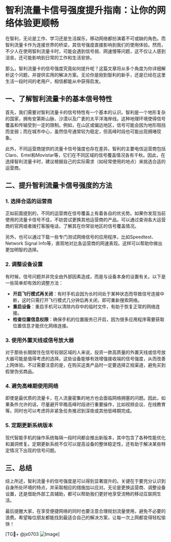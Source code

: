 # 智利流量卡信号强度提升指南：让你的网络体验更顺畅

在智利，无论是工作、学习还是生活娱乐，移动网络都扮演着不可或缺的角色。而智利流量卡作为连接世界的桥梁，其信号强度直接影响到我们的使用体验。然而，不少人在使用智利流量卡时，可能会遇到信号弱、网速慢等问题，这不仅让人感到沮丧，还可能影响到日常的工作和生活安排。

那么，智利流量卡的信号强度究竟如何提升呢？这篇文章将从多个角度为你详细解析这个问题，并提供实用的解决方案。无论你是刚到智利的新手，还是已经在这里生活一段时间的老用户，相信都能从中获得启发。

## 一、了解智利流量卡的基本信号特性

首先，我们需要对智利流量卡的信号特性有一个基本的认识。智利是一个地形复杂的国家，拥有安第斯山脉、沙漠以及广袤的太平洋海岸线。这种地理环境使得信号覆盖和传输受到一定的限制。例如，在山区或偏远地区，信号可能会因为地形阻挡而变弱；而在城市中心，虽然信号通常较为稳定，但高峰时段也可能出现拥堵现象。

此外，不同运营商提供的流量卡信号强度也存在差异。智利的主要电信运营商包括Claro、Entel和Movistar等，它们在不同区域的信号覆盖情况各有千秋。因此，在选择智利流量卡时，建议根据自己的实际需求（如经常使用的地点）来挑选合适的运营商。

## 二、提升智利流量卡信号强度的方法

### 1. 选择合适的运营商

正如前面提到的，不同的运营商在信号覆盖上有着各自的优劣势。如果你发现当前使用的流量卡信号不佳，不妨尝试更换其他运营商的产品。可以通过查询各大运营商的官网或者拨打客服电话，了解其在你常驻地区的信号覆盖情况。

另外，也可以通过下载一些专门测试网络信号的应用程序，比如Speedtest、Network Signal Info等，直观地对比各运营商的网速表现。这样可以帮助你做出更加明智的选择。

### 2. 调整设备设置

有时候，信号问题并非完全由外部因素造成，而是与设备本身的设置有关。以下是一些简单却有效的调整方法：

- **开启飞行模式再关闭**：有时手机会因为长时间处于某种状态而导致信号连接中断，这时只需打开飞行模式几分钟后再关闭，即可重新搜索网络。
- **重启设备**：重启手机可以清除内存中的临时文件，有助于恢复正常的网络连接。
- **检查位置信息权限**：确保手机的位置服务已开启，因为很多应用程序需要获取位置信息才能优化网络连接。

### 3. 使用外置天线或信号放大器

对于那些长期居住在信号较弱区域的人来说，投资一款高质量的外置天线或信号放大器可能是值得考虑的选择。这些设备能够有效增强接收端的信号强度，从而改善上网体验。不过需要注意的是，在购买这类产品时一定要选择正规渠道，避免买到假冒伪劣商品。

### 4. 避免高峰期使用网络

即使是最优质的流量卡，在人流量密集的地方也会面临网络拥塞的问题。因此，如果条件允许的话，尽量避开早晚高峰时段进行重要操作，比如视频会议、在线教育等。同时也可以考虑将非紧急任务推迟到深夜或其他低峰期完成。

### 5. 定期更新系统版本

现代智能手机的操作系统每隔一段时间都会推出新版本，其中包含了各种性能优化和漏洞修复。定期更新系统不仅可以提高设备的整体稳定性，还有助于解决某些特定情况下出现的信号问题。

## 三、总结

综上所述，智利流量卡的信号强度是可以得到显著提升的。关键在于要充分认识到自身所处环境的特点，并采取相应的措施加以应对。无论是更换运营商、调整设备设置，还是借助外部工具辅助，都可以帮助我们更好地享受流畅的移动互联网生活。

最后提醒大家，在享受便捷网络的同时也要注意合理规划流量使用，避免不必要的浪费。希望每位朋友都能找到最适合自己的解决方案，让每一次上网都变得轻松愉快！

[TG💪+ @jx0703 ![Image](https://github.com/user-attachments/assets/dbca1d08-cadb-493c-b0ec-ad6f7a83f270)]